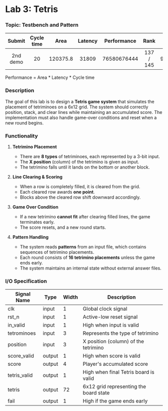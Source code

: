 # Lab 3: Tetris

### Topic: Testbench and Pattern

| Submit | Cycle time | Area | Latency | Performance | Rank | Pass Rate|
| :---: | :---: | :---: | :---: | :---: | :---: | :---: |
| 2nd demo | 20 | 120375.8 | 31809 | 76580676444 | 137 / 145 | 92.36% |

Performance = Area * Latency * Cycle time

### Description
The goal of this lab is to design a **Tetris game system** that simulates the placement of tetriminoes on a 6x12 grid. The system should correctly position, stack, and clear lines while maintaining an accumulated score. The implementation must also handle game-over conditions and reset when a new round begins.

### Functionality
1. **Tetrimino Placement**
    - There are **8 types** of tetriminoes, each represented by a 3-bit input.
    - The **X position** (column) of the tetrimino is given as input.
    - The tetrimino falls until it lands on the bottom or another block.

2. **Line Clearing & Scoring**
    - When a row is completely filled, it is cleared from the grid.
    - Each cleared row awards **one point**.
    - Blocks above the cleared row shift downward accordingly.

3. **Game Over Condition**
    - If a new tetrimino **cannot fit** after clearing filled lines, the game terminates early.
    - The score resets, and a new round starts.

4. **Pattern Handling**
    - The system reads **patterns** from an input file, which contains sequences of tetrimino placements.
    - Each round consists of **16 tetrimino placements** unless the game ends early.
    - The system maintains an internal state without external answer files.

### I/O Specification
| Signal Name  | Type   | Width | Description |
|-------------|--------|------|-------------|
| clk         | input  | 1    | Global clock signal |
| rst_n       | input  | 1    | Active-low reset signal |
| in_valid    | input  | 1    | High when input is valid |
| tetrominoes | input  | 3    | Represents the type of tetrimino |
| position    | input  | 3    | X position (column) of the tetrimino |
| score_valid | output | 1    | High when score is valid |
| score       | output | 4    | Player's accumulated score |
| tetris_valid| output | 1    | High when final Tetris board is valid |
| tetris      | output | 72   | 6x12 grid representing the board state |
| fail        | output | 1    | High if the game ends early |
